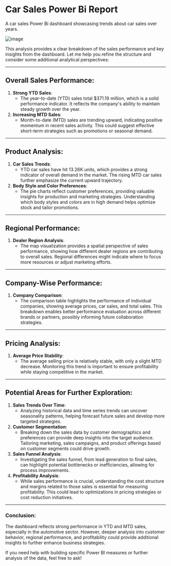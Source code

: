 # Car Sales Power Bi Report
A car sales Power Bi dashboard showcasing trends about  car sales over years.

![image](https://github.com/user-attachments/assets/c0469639-2fc7-4294-b11a-7b6f3b9e1385)

This analysis provides a clear breakdown of the sales performance and key insights from the dashboard. Let me help you refine the structure and consider some additional analytical perspectives:

---

## **Overall Sales Performance**:
1. **Strong YTD Sales**: 
   - The year-to-date (YTD) sales total $371.19 million, which is a solid performance indicator. It reflects the company's ability to maintain steady growth over the year.
2. **Increasing MTD Sales**: 
   - Month-to-date (MTD) sales are trending upward, indicating positive momentum in recent sales activity. This could suggest effective short-term strategies such as promotions or seasonal demand.

---

## **Product Analysis**:
1. **Car Sales Trends**: 
   - YTD car sales have hit 13.26K units, which provides a strong indicator of overall demand in the market. The rising MTD car sales further emphasize the current upward trajectory.
2. **Body Style and Color Preferences**:
   - The pie charts reflect customer preferences, providing valuable insights for production and marketing strategies. Understanding which body styles and colors are in high demand helps optimize stock and tailor promotions.

---

## **Regional Performance**:
1. **Dealer Region Analysis**:
   - The map visualization provides a spatial perspective of sales performance, showing how different dealer regions are contributing to overall sales. Regional differences might indicate where to focus more resources or adjust marketing efforts.

---

## **Company-Wise Performance**:
1. **Company Comparison**:
   - The comparison table highlights the performance of individual companies, showing average prices, car sales, and total sales. This breakdown enables better performance evaluation across different brands or partners, possibly informing future collaboration strategies.

---

## **Pricing Analysis**:
1. **Average Price Stability**:
   - The average selling price is relatively stable, with only a slight MTD decrease. Monitoring this trend is important to ensure profitability while staying competitive in the market.

---

## **Potential Areas for Further Exploration**:
1. **Sales Trends Over Time**:
   - Analyzing historical data and time series trends can uncover seasonality patterns, helping forecast future sales and develop more targeted strategies.
2. **Customer Segmentation**:
   - Breaking down the sales data by customer demographics and preferences can provide deep insights into the target audience. Tailoring marketing, sales campaigns, and product offerings based on customer segments could drive growth.
3. **Sales Funnel Analysis**:
   - Investigating the sales funnel, from lead generation to final sales, can highlight potential bottlenecks or inefficiencies, allowing for process improvements.
4. **Profitability Analysis**:
   - While sales performance is crucial, understanding the cost structure and margins related to those sales is essential for measuring profitability. This could lead to optimizations in pricing strategies or cost reduction initiatives.

---

### **Conclusion**:
The dashboard reflects strong performance in YTD and MTD sales, especially in the automotive sector. However, deeper analysis into customer behavior, regional performance, and profitability could provide additional insights to further enhance business strategies.

If you need help with building specific Power BI measures or further analysis of the data, feel free to ask!
